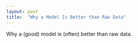 ```yaml
---
layout: post
title:  "Why a Model Is Better than Raw Data"
---
```


Why a (good) model is (often) better than raw data.
